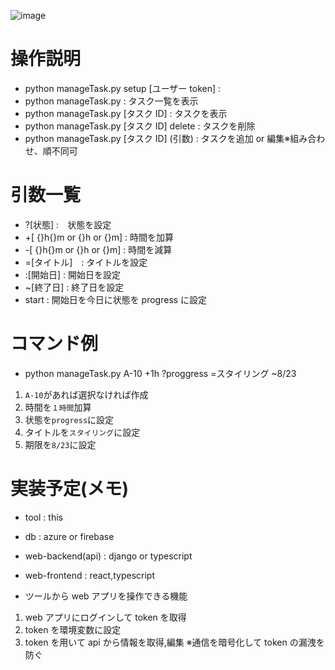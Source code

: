 ![image](https://user-images.githubusercontent.com/88820769/184725862-542f6035-ee73-4ffd-b51a-5a5c6cf7adde.png)

# 操作説明

- python manageTask.py setup [ユーザー token] :
- python manageTask.py : タスク一覧を表示
- python manageTask.py [タスク ID] : タスクを表示
- python manageTask.py [タスク ID] delete : タスクを削除
- python manageTask.py [タスク ID] (引数) : タスクを追加 or 編集※組み合わせ、順不同可

# 引数一覧

- ?[状態] :　状態を設定
- +[ {}h{}m or {}h or {}m] : 時間を加算
- -[ {}h{}m or {}h or {}m] : 時間を減算
- =[タイトル]　: タイトルを設定
- :[開始日] : 開始日を設定
- ~[終了日] : 終了日を設定
- start : 開始日を今日に状態を progress に設定

# コマンド例

- python manageTask.py A-10 +1h ?proggress =スタイリング ~8/23

1. `A-10`があれば選択なければ作成
2. 時間を`１時間`加算
3. 状態を`progress`に設定
4. タイトルを`スタイリング`に設定
5. 期限を`8/23`に設定

# 実装予定(メモ)

- tool : this
- db : azure or firebase
- web-backend(api) : django or typescript
- web-frontend : react,typescript

- ツールから web アプリを操作できる機能

1. web アプリにログインして token を取得
2. token を環境変数に設定
3. token を用いて api から情報を取得,編集 ※通信を暗号化して token の漏洩を防ぐ
